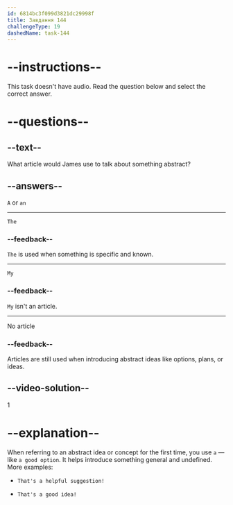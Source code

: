 ```yaml
---
id: 6814bc3f099d3821dc29998f
title: Завдання 144
challengeType: 19
dashedName: task-144
---
```


# --instructions--

This task doesn't have audio. Read the question below and select the correct answer.

# --questions--

## --text--

What article would James use to talk about something abstract?

## --answers--

`A` or `an`

---

`The`

### --feedback--

`The` is used when something is specific and known.

---

`My`

### --feedback--

`My` isn't an article.

---

No article

### --feedback--

Articles are still used when introducing abstract ideas like options, plans, or ideas.

## --video-solution--

1

# --explanation--

When referring to an abstract idea or concept for the first time, you use `a` — like `a good option`. It helps introduce something general and undefined. More examples:

- `That's a helpful suggestion!`

- `That's a good idea!`
